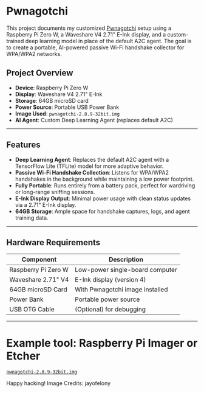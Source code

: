 # Pwnagotchi

This project documents my customized [Pwnagotchi](https://pwnagotchi.ai) setup using a Raspberry Pi Zero W, a Waveshare V4 2.71" E-Ink display, and a custom-trained deep learning model in place of the default A2C agent. The goal is to create a portable, AI-powered passive Wi-Fi handshake collector for WPA/WPA2 networks.

## Project Overview
 <!-- Optional: replace with your own image path -->

- **Device**: Raspberry Pi Zero W
- **Display**: Waveshare V4 2.71" E-Ink
- **Storage**: 64GB microSD card
- **Power Source**: Portable USB Power Bank
- **Image Used**: `pwnagotchi-2.8.9-32bit.img`
- **AI Agent**: Custom Deep Learning Agent (replaces default A2C)

---

##  Features

-  **Deep Learning Agent**: Replaces the default A2C agent with a TensorFlow Lite (TFLite) model for more adaptive behavior.
-  **Passive Wi-Fi Handshake Collection**: Listens for WPA/WPA2 handshakes in the background while maintaining a low power footprint.
-  **Fully Portable**: Runs entirely from a battery pack, perfect for wardriving or long-range sniffing sessions.
-  **E-Ink Display Output**: Minimal power usage with clean status updates via a 2.71" E-Ink display.
-  **64GB Storage**: Ample space for handshake captures, logs, and agent training data.

---

##  Hardware Requirements

| Component           | Description                       |
|---------------------|-----------------------------------|
| Raspberry Pi Zero W | Low-power single-board computer   |
| Waveshare 2.71" V4  | E-Ink display (version 4)         |
| 64GB microSD Card   | With Pwnagotchi image installed   |
| Power Bank          | Portable power source             |
| USB OTG Cable       | (Optional) for debugging           |

---
# Example tool: Raspberry Pi Imager or Etcher
[`pwnagotchi-2.8.9-32bit.img`](https://github.com/jayofelony/pwnagotchi/releases/tag/v2.8.9)

Happy hacking!
Image Credits: jayofelony

